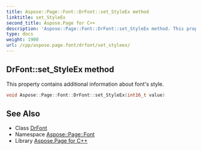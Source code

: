 ```yaml
---
title: Aspose::Page::Font::DrFont::set_StyleEx method
linktitle: set_StyleEx
second_title: Aspose.Page for C++
description: 'Aspose::Page::Font::DrFont::set_StyleEx method. This property contains additional information about font''s style in C++.'
type: docs
weight: 1900
url: /cpp/aspose.page.font/drfont/set_styleex/
---
```

## DrFont::set_StyleEx method


This property contains additional information about font's style.

```cpp
void Aspose::Page::Font::DrFont::set_StyleEx(int16_t value)
```

## See Also

* Class [DrFont](../)
* Namespace [Aspose::Page::Font](../../)
* Library [Aspose.Page for C++](../../../)
